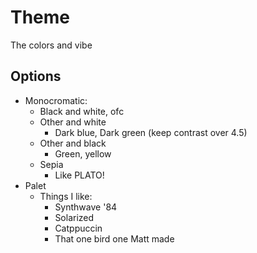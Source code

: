 # Theme
The colors and vibe

## Options
- Monocromatic:
	- Black and white, ofc
	- Other and white
		- Dark blue, Dark green (keep contrast over 4.5)
	- Other and black
		- Green, yellow
	- Sepia
		- Like PLATO!
- Palet
	- Things I like:
		- Synthwave '84
		- Solarized
		- Catppuccin
		- That one bird one Matt made